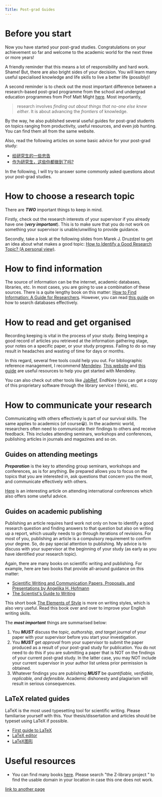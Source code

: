 ```yaml
---
Title: Post-grad Guides
---
```

# Before you start

Now you have started your post-grad studies. Congratulations on your achievement so far and welcome to the academic world for the next three or more years! 

A friendly reminder that this means a lot of responsibility and hard work. Shame! But, there are also bright sides of your decision. You will learn many useful specialised knowledge and life skills to live a better life (possibly)!

A second reminder is to check out the most important difference between a research-based post-grad programme from the school and undergrad education programmes from Prof Matt Might [here](https://matt.might.net/articles/phd-school-in-pictures/). Most importantly, 
> research involves *finding out about things that no-one else knew either*. It is about advancing the *frontiers* of knowledge.

By the way, he also published several useful guides for post-grad students on topics ranging from productivity, useful resources, and even job hunting. You can find them all from the same website.

Also, read the following articles on some basic advice for your post-grad study:

- [给研究生的一些忠告](http://sixf.org/files/others/ModestAdvice.pdf)
- [作为研究生，这些你都做到了吗?](https://mp.weixin.qq.com/s/A-9HTiefweSP1CvJrcSirA)

In the following, I will try to answer some commonly asked questions about your post-grad studies. 

# How to choose a research topic
There are ***TWO*** important things to keep in mind. 

Firstly, check out the research interests of your supervisor if you already have one (***very important***). This is to make sure that you do not work on something your supervisor is unable/unwilling to provide guidance.

Secondly, take a look at the following slides from Marek J. Druzdzel to get an idea about what makes a good topic: [How to Identify a Good Research Topic? (A personal view)](https://sites.pitt.edu/~peterb/3005-001/L5.pdf).

# How to find information
The source of information can be the internet, academic databases, libraries, etc. In most cases, you are going to use a combination of these sources. There is a quite lengthy book on this matter: [How to Find Information: A Guide for Researchers](https://www.mheducation.co.uk/how-to-find-information-a-guide-for-researchers-9780335226313-emea-group). However, you can read [this guide](https://www.open.ac.uk/libraryservices/documents/advanced-search-techniques.pdf) on how to search databases effectively.

# How to read and get organised
Recording keeping is vital in the process of your study. Being keeping a good record of articles you retrieved at the information gathering stage, your notes on a specific paper, or your study progress. Failing to do so may result in headaches and wasting of time for days or months. 

In this regard, several free tools could help you out. For bibliographic reference management, I recommend [Mendeley](https://www.mendeley.com/download-desktop-new/). [This website](https://www.mendeley.com/guides) and [this guide](https://stglibrary.files.wordpress.com/2018/07/how-to-use-mendeley-a-step-by-step-guide.pdf) are useful resources to help you get started with Mendeley. 

You can also check out other tools like [JabRef](https://www.jabref.org/), EndNote (you can get a copy of this proprietary software through the library service I think), etc.
# How to communicate your research
Communicating with others effectively is part of our survival skills. The same applies to academics (of course😀). In the academic world, researchers often need to communicate their findings to others and receive feedback. This includes attending seminars, workshops and conferences, publishing articles in journals and magazines and so on.

## Guides on attending meetings
***Preparation*** is the key to attending group seminars, workshops and conferences, as is for anything. Be prepared allows you to focus on the topics that you are interested in, ask questions that concern you the most, and communicate effectively with others.

[Here](https://mp.weixin.qq.com/s/HTYUcEjPggHgrTHJHqsTQw) is an interesting article on attending international conferences which also offers some useful advice.

## Guides on academic publishing
Publishing an article requires hard work not only on how to identify a good research question and finding answers to that question but also on writing up a report, which usually needs to go through iterations of revisions. For most of you, publishing an article is a compulsory requirement to confirm your degree. So, do pay special attention to publishing. My advice is to discuss with your supervisor at the beginning of your study (as early as you have identified your research topic).

Again, there are many books on scientific writing and publishing. For example, here are two books that provide all-around guidance on this matter:
- [Scientific Writing and Communication Papers, Proposals, and Presentations by Angelika H. Hofmann](https://www.amazon.com/Scientific-Writing-Communication-Proposals-Presentations/dp/0190278544)
- [The Scientist's Guide to Writing](https://press.princeton.edu/books/paperback/9780691170220/the-scientists-guide-to-writing)

This short book [The Elements of Style](https://github.com/lzhangup/pg-resources/files/6258685/The.Elements.of.Style.2011.by.William.Strunk.Chris.Hong.pdf) is more on writing styles, which is also very useful. Read this book over and over to improve your English writing skills. 

The ***most important*** things are summarised below:
1. You ***MUST*** discuss the _topic, authorship, and target journal_ of your paper with your supervisor before you start your investigation.
2. You ***MUST*** get _approval_ from your supervisor to submit the paper produced as a result of your post-grad study for publication. You do not need to do this if you are submitting a paper that is NOT on the findings of your current post-grad study. In the latter case, you may NOT include your current supervisor in your author list unless prior permission is obtained.
3. Whatever findings you are publishing ***MUST*** be _quantifiable, verifiable, replicable, and defensible_. Academic dishonesty and plagiarism will result in serious consequences. 


## LaTeX related guides
LaTeX is the most used typesetting tool for scientific writing. Please familiarise yourself with this. Your thesis/dissertation and articles should be typeset using LaTeX if possible.

- [First guide to LaTeX](https://mirrors.nic.cz/tex-archive/info/lshort/english/lshort.pdf)
- [LaTeX editor](https://github.com/lzhangup/pg-resources/files/6258028/LaTeX.Sublime.Text.pdf)
- [LaTeX图形](http://www.ctex.org/documents/latex/graphics/node2.html)

# Useful resources

- You can find many books [here](https://z-lib.org). Please search "the Z-library project " to find the usable domain in your location in case this one does not work.

[link to another page](./README.md)
